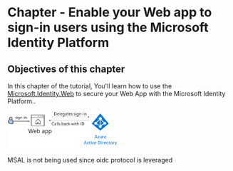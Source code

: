 # Chapter - Enable your Web app to sign-in users using the Microsoft Identity Platform

## Objectives of this chapter

In this chapter of the tutorial, You'll learn how to use the [Microsoft.Identity.Web](https://aka.ms/microsoft-identity-web) to secure your Web App with the Microsoft Identity Platform..

   <img src="/ReadmeFiles/sign-in.png" width="50%"/>

   MSAL is not being used since  oidc protocol is leveraged
 
